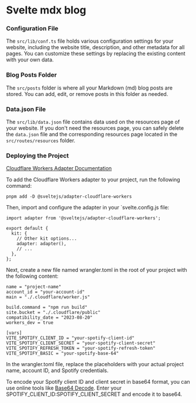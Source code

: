 # Svelte mdx blog

### Configuration File

The `src/lib/conf.ts` file holds various configuration settings for your website, including the website title, description, and other metadata for all pages. You can customize these settings by replacing the existing content with your own data.

### Blog Posts Folder

The `src/posts` folder is where all your Markdown (md) blog posts are stored. You can add, edit, or remove posts in this folder as needed.

### Data.json File

The `src/lib/data.json` file contains data used on the resources page of your website. If you don't need the resources page, you can safely delete the `data.json` file and the corresponding resources page located in the `src/routes/resources` folder.

### Deploying the Project

[Cloudflare Workers Adapter Documentation](https://kit.svelte.dev/docs/adapter-cloudflare-workers)

To add the Cloudflare Workers adapter to your project, run the following command:

`pnpm add -D @sveltejs/adapter-cloudflare-workers`

Then, import and configure the adapter in your `svelte.config.js file:

```
import adapter from '@sveltejs/adapter-cloudflare-workers';

export default {
  kit: {
    // Other kit options...
    adapter: adapter(),
    // ...
  },
};
```

Next, create a new file named wrangler.toml in the root of your project with the following content:

```
name = "project-name"
account_id = "your-account-id"
main = "./.cloudflare/worker.js"

build.command = "npm run build"
site.bucket = "./.cloudflare/public"
compatibility_date = "2023-08-20"
workers_dev = true

[vars]
VITE_SPOTIFY_CLIENT_ID = "your-spotify-client-id"
VITE_SPOTIFY_CLIENT_SECRET = "your-spotify-client-secret"
VITE_SPOTIFY_REFRESH_TOKEN = "your-spotify-refresh-token"
VITE_SPOTIFY_BASIC = "your-spotify-base-64"
```

In the wrangler.toml file, replace the placeholders with your actual project name, account ID, and Spotify credentials.

To encode your Spotify client ID and client secret in base64 format, you can use online tools like [Base64 Decode](https://www.base64decode.org/fr/). Enter your SPOTIFY_CLIENT_ID:SPOTIFY_CLIENT_SECRET and encode it to base64.
